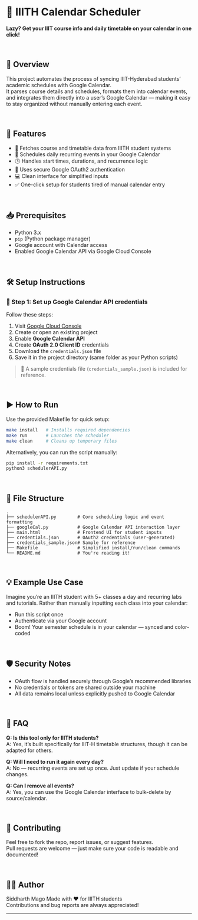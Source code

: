 # 📅 IIITH Calendar Scheduler  
**Lazy? Get your IIIT course info and daily timetable on your calendar in one click!**

<br>

## 🚀 Overview  
This project automates the process of syncing IIIT-Hyderabad students’ academic schedules with Google Calendar.  
It parses course details and schedules, formats them into calendar events, and integrates them directly into a user’s Google Calendar — making it easy to stay organized without manually entering each event.

<br>

## 🔧 Features

- 📘 Fetches course and timetable data from IIITH student systems  
- 📅 Schedules daily recurring events in your Google Calendar  
- 🕒 Handles start times, durations, and recurrence logic  
- 🔐 Uses secure Google OAuth2 authentication  
- 💻 Clean interface for simplified inputs  
- ✅ One-click setup for students tired of manual calendar entry

<br>

## 📥 Prerequisites

- Python 3.x  
- `pip` (Python package manager)  
- Google account with Calendar access  
- Enabled Google Calendar API via Google Cloud Console

<br>

## 🛠️ Setup Instructions

### 🔐 Step 1: Set up Google Calendar API credentials

Follow these steps:

1. Visit [Google Cloud Console](https://console.cloud.google.com/)  
2. Create or open an existing project  
3. Enable **Google Calendar API**  
4. Create **OAuth 2.0 Client ID** credentials  
5. Download the `credentials.json` file  
6. Save it in the project directory (same folder as your Python scripts)

> 📝 A sample credentials file (`credentials_sample.json`) is included for reference.

<br>

## ▶️ How to Run

Use the provided Makefile for quick setup:

```bash
make install   # Installs required dependencies
make run       # Launches the scheduler
make clean     # Cleans up temporary files
```

Alternatively, you can run the script manually:

```bash
pip install -r requirements.txt
python3 schedulerAPI.py
```

<br>

## 📂 File Structure

```
.
├── schedulerAPI.py        # Core scheduling logic and event formatting
├── googleCal.py           # Google Calendar API interaction layer
├── main.html              # Frontend UI for student inputs
├── credentials.json       # OAuth2 credentials (user-generated)
├── credentials_sample.json# Sample for reference
├── Makefile               # Simplified install/run/clean commands
└── README.md              # You're reading it!
```

<br>

## 💡 Example Use Case

Imagine you’re an IIITH student with 5+ classes a day and recurring labs and tutorials. Rather than manually inputting each class into your calendar:

- Run this script once  
- Authenticate via your Google account  
- Boom! Your semester schedule is in your calendar — synced and color-coded

<br>

## 🛡️ Security Notes

- OAuth flow is handled securely through Google’s recommended libraries  
- No credentials or tokens are shared outside your machine  
- All data remains local unless explicitly pushed to Google Calendar

<br>

## 🙋 FAQ

**Q: Is this tool only for IIITH students?**  
A: Yes, it’s built specifically for IIIT-H timetable structures, though it can be adapted for others.

**Q: Will I need to run it again every day?**  
A: No — recurring events are set up once. Just update if your schedule changes.

**Q: Can I remove all events?**  
A: Yes, you can use the Google Calendar interface to bulk-delete by source/calendar.

<br>

## 🤝 Contributing

Feel free to fork the repo, report issues, or suggest features.  
Pull requests are welcome — just make sure your code is readable and documented!

<br>

## 👨‍💻 Author

Siddharth Mago
Made with ❤️ for IIITH students  
Contributions and bug reports are always appreciated!

---
